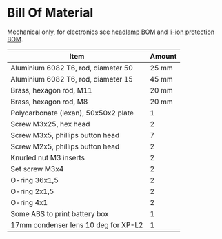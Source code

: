 Bill Of Material
================

Mechanical only, for electronics see [headlamp BOM](../pcb/headlamp/BOM.csv)
and [li-ion protection BOM](../pcb/liion_protection/BOM.csv).

| Item					| Amount|
|---------------------------------------|-------|
| Aluminium 6082 T6, rod, diameter 50	| 25 mm	|
| Aluminium 6082 T6, rod, diameter 15	| 45 mm	|
| Brass, hexagon rod, M11		| 20 mm	|
| Brass, hexagon rod, M8		| 20 mm	|
| Polycarbonate (lexan), 50x50x2 plate	| 1	|
| Screw M3x25, hex head			| 2	|
| Screw M3x5, phillips button head	| 7	|
| Screw M2x5, phillips button head	| 2	|
| Knurled nut M3 inserts		| 2	|
| Set screw M3x4			| 2	|
| O-ring 36x1,5				| 2	|
| O-ring 2x1,5				| 2	|
| O-ring 4x1				| 2	|
| Some ABS to print battery box		| 1	|
| 17mm condenser lens 10 deg for XP-L2	| 1	|
